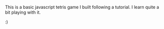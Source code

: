 This is a basic javascript tetris game I built following a tutorial. I learn quite a bit playing with it.

:)
